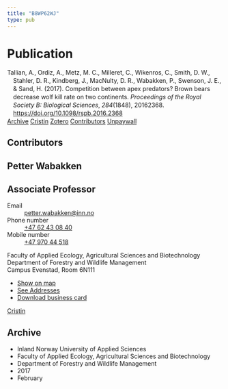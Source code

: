 ```yaml
---
title: "B8WP62WJ"
type: pub
---
```

<h1>Publication</h1>
<article id="csl-bib-container-B8WP62WJ" class="csl-bib-container">
  <div class="csl-bib-body" style="line-height: 1.35; padding-left: 1em; text-indent:-1em;">
  <div class="csl-entry">Tallian, A., Ordiz, A., Metz, M. C., Milleret, C., Wikenros, C., Smith, D. W., Stahler, D. R., Kindberg, J., MacNulty, D. R., Wabakken, P., Swenson, J. E., &amp; Sand, H. (2017). Competition between apex predators? Brown bears decrease wolf kill rate on two continents. <i>Proceedings of the Royal Society B: Biological Sciences</i>, <i>284</i>(1848), 20162368. <a href="https://doi.org/10.1098/rspb.2016.2368">https://doi.org/10.1098/rspb.2016.2368</a></div>
</div>
  <div class="csl-bib-buttons">
    <a href="#taxonomy-article-B8WP62WJ" class="csl-bib-button">Archive</a>
    <a href alt="Cristin URL" class="csl-bib-button">Cristin</a>
    <a href alt="Zotero URL" class="csl-bib-button">Zotero</a>
    <a href="#contributors-article-B8WP62WJ" class="csl-bib-button">Contributors</a>
    <a href="https://royalsocietypublishing.org/doi/pdf/10.1098/rspb.2016.2368" class="csl-bib-button">Unpaywall</a>
  </div>
  <div id="csl-bib-meta-container-B8WP62WJ"></div>
</article>
<div id="csl-bib-meta-B8WP62WJ" class="csl-bib-meta">
  <article id="contributors-article-B8WP62WJ" class="contributors-article">
    <h1>Contributors</h1>
    <div class="personas">
<div class="vrtx-hinn-person-card">
<div class="photo">
<i class="lar la-user-circle missing-person"></i>
</div>
<div class="info">
<hgroup><h1>Petter Wabakken</h1>
<h2>Associate Professor</h2>
</hgroup><dl>
<dt>Email</dt>
<dd>
<a href="mailto:petter.wabakken@inn.no">petter.wabakken@inn.no</a>
</dd>
<dt>Phone number</dt>
<dd><a href="tel:+4762430840">
+47 62 43 08 40
</a></dd>
<dt>Mobile number</dt>
<dd><a href="tel:+4797044518">
+47 970 44 518
</a></dd>
</dl>
<p>
Faculty of Applied Ecology, Agricultural Sciences and Biotechnology<br>
Department of Forestry and Wildlife Management<br>
Campus Evenstad,
Room 6N111
</p>
<ul class="vrtx-hinn-links">
<li><a href="https://www.google.com/maps?q=61.42516,11.07813">Show on map</a></li>
<li><a href="https://www.inn.no/english/find-an-employee/petter-wabakken.html#vrtx-hinn-addresses">See Addresses</a></li>
<li><a href="https://www.inn.no/english/find-an-employee/petter-wabakken.html?vrtx=vcf">Download business card</a></li>
</ul>
</div>
</div>
<a href="https://app.cristin.no/persons/show.jsf?id=328337" alt="Cristin URL" class="personas-cristin">Cristin</a>
</div>
  </article>
  <article id="taxonomy-article-B8WP62WJ" class="taxonomy-article">
    <h1>Archive</h1>
    <ul>
      <li>Inland Norway University of Applied Sciences</li>
      <li>Faculty of Applied Ecology, Agricultural Sciences and Biotechnology</li>
      <li>Department of Forestry and Wildlife Management</li>
      <li>2017</li>
      <li>February</li>
    </ul>
  </article>
</div>
